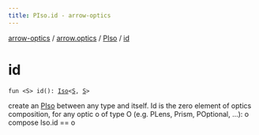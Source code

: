 ```yaml
---
title: PIso.id - arrow-optics
---
```


[arrow-optics](../../index.html) / [arrow.optics](../index.html) / [PIso](index.html) / [id](./id.html)

# id

`fun <S> id(): `[`Iso`](../-iso.html)`<`[`S`](id.html#S)`, `[`S`](id.html#S)`>`

create an [PIso](index.html) between any type and itself.
Id is the zero element of optics composition, for any optic o of type O (e.g. PLens, Prism, POptional, ...):
o compose Iso.id == o

